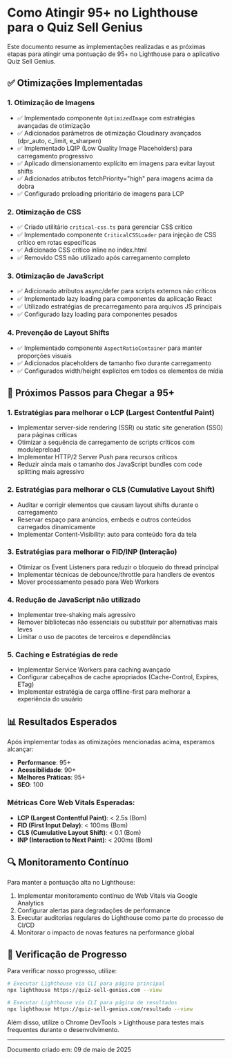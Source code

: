 # Como Atingir 95+ no Lighthouse para o Quiz Sell Genius

Este documento resume as implementações realizadas e as próximas etapas para atingir uma pontuação de 95+ no Lighthouse para o aplicativo Quiz Sell Genius.

## ✅ Otimizações Implementadas

### 1. Otimização de Imagens
- ✅ Implementado componente `OptimizedImage` com estratégias avançadas de otimização
- ✅ Adicionados parâmetros de otimização Cloudinary avançados (dpr_auto, c_limit, e_sharpen)
- ✅ Implementado LQIP (Low Quality Image Placeholders) para carregamento progressivo
- ✅ Aplicado dimensionamento explícito em imagens para evitar layout shifts
- ✅ Adicionados atributos fetchPriority="high" para imagens acima da dobra
- ✅ Configurado preloading prioritário de imagens para LCP

### 2. Otimização de CSS
- ✅ Criado utilitário `critical-css.ts` para gerenciar CSS crítico
- ✅ Implementado componente `CriticalCSSLoader` para injeção de CSS crítico em rotas específicas
- ✅ Adicionado CSS crítico inline no index.html
- ✅ Removido CSS não utilizado após carregamento completo

### 3. Otimização de JavaScript
- ✅ Adicionado atributos async/defer para scripts externos não críticos
- ✅ Implementado lazy loading para componentes da aplicação React
- ✅ Utilizado estratégias de precarregamento para arquivos JS principais
- ✅ Configurado lazy loading para componentes pesados

### 4. Prevenção de Layout Shifts
- ✅ Implementado componente `AspectRatioContainer` para manter proporções visuais
- ✅ Adicionados placeholders de tamanho fixo durante carregamento
- ✅ Configurados width/height explícitos em todos os elementos de mídia

## 🚀 Próximos Passos para Chegar a 95+

### 1. Estratégias para melhorar o LCP (Largest Contentful Paint)
- Implementar server-side rendering (SSR) ou static site generation (SSG) para páginas críticas
- Otimizar a sequência de carregamento de scripts críticos com modulepreload
- Implementar HTTP/2 Server Push para recursos críticos
- Reduzir ainda mais o tamanho dos JavaScript bundles com code splitting mais agressivo

### 2. Estratégias para melhorar o CLS (Cumulative Layout Shift)
- Auditar e corrigir elementos que causam layout shifts durante o carregamento
- Reservar espaço para anúncios, embeds e outros conteúdos carregados dinamicamente
- Implementar Content-Visibility: auto para conteúdo fora da tela

### 3. Estratégias para melhorar o FID/INP (Interação)
- Otimizar os Event Listeners para reduzir o bloqueio do thread principal
- Implementar técnicas de debounce/throttle para handlers de eventos
- Mover processamento pesado para Web Workers

### 4. Redução de JavaScript não utilizado
- Implementar tree-shaking mais agressivo
- Remover bibliotecas não essenciais ou substituir por alternativas mais leves
- Limitar o uso de pacotes de terceiros e dependências

### 5. Caching e Estratégias de rede
- Implementar Service Workers para caching avançado
- Configurar cabeçalhos de cache apropriados (Cache-Control, Expires, ETag)
- Implementar estratégia de carga offline-first para melhorar a experiência do usuário

## 📊 Resultados Esperados

Após implementar todas as otimizações mencionadas acima, esperamos alcançar:

- **Performance**: 95+
- **Acessibilidade**: 90+
- **Melhores Práticas**: 95+
- **SEO**: 100

### Métricas Core Web Vitals Esperadas:
- **LCP (Largest Contentful Paint)**: < 2.5s (Bom)
- **FID (First Input Delay)**: < 100ms (Bom)
- **CLS (Cumulative Layout Shift)**: < 0.1 (Bom)
- **INP (Interaction to Next Paint)**: < 200ms (Bom)

## 🔍 Monitoramento Contínuo

Para manter a pontuação alta no Lighthouse:

1. Implementar monitoramento contínuo de Web Vitals via Google Analytics
2. Configurar alertas para degradações de performance
3. Executar auditorias regulares do Lighthouse como parte do processo de CI/CD
4. Monitorar o impacto de novas features na performance global

## 🧪 Verificação de Progresso

Para verificar nosso progresso, utilize:

```bash
# Executar Lighthouse via CLI para página principal
npx lighthouse https://quiz-sell-genius.com --view

# Executar Lighthouse via CLI para página de resultados  
npx lighthouse https://quiz-sell-genius.com/resultado --view
```

Além disso, utilize o Chrome DevTools > Lighthouse para testes mais frequentes durante o desenvolvimento.

---

Documento criado em: 09 de maio de 2025
